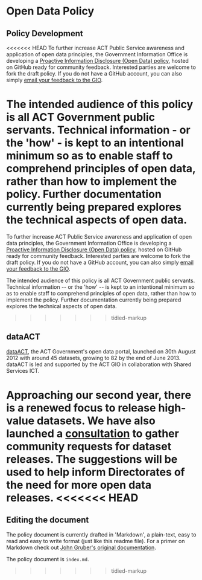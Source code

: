 # Open Data Policy

## Policy Development

<<<<<<< HEAD
To further increase ACT Public Service awareness and application of open data principles, the Government Information Office is developing a [Proactive Information Disclosure (Open Data) policy](http://actgov.github.io/opendatapolicy/),  hosted on GitHub ready for community feedback. Interested parties are welcome to fork the draft policy. If you do not have a GitHub account, you can also simply [email your feedback to the GIO](mailto:gio@act.gov.au).

The intended audience of this policy is all ACT Government public servants. Technical information - or the 'how' - is kept to an intentional minimum so as to enable staff to comprehend principles of open data, rather than how to implement the policy. Further documentation currently being prepared explores the technical aspects of open data.
=======
To further increase ACT Public Service awareness and application of open data principles, the Government Information Office is developing a [Proactive Information Disclosure (Open Data) policy](http://actgov.github.io/opendatapolicy/), hosted on GitHub ready for community feedback. Interested parties are welcome to fork the draft policy. If you do not have a GitHub account, you can also simply [email your feedback to the GIO](mailto:gio@act.gov.au).

The intended audience of this policy is all ACT Government public servants. Technical information -- or the 'how' -- is kept to an intentional minimum so as to enable staff to comprehend principles of open data, rather than how to implement the policy. Further documentation currently being prepared explores the technical aspects of open data.
>>>>>>> tidied-markup

## dataACT

[dataACT](http://www.data.act.gov.au/), the ACT Government's open data portal, launched on 30th August 2012 with around 45 datasets, growing to 82 by the end of June 2013. dataACT is led and supported by the ACT GIO in collaboration with Shared Services ICT.

Approaching our second year, there is a renewed focus to release high-value datasets. We have also launched a [consultation](http://gio.act.gov.au/dataset-consultation/) to gather community requests for dataset releases. The suggestions will be used to help inform Directorates of the need for more open data releases.
<<<<<<< HEAD
=======

## Editing the document

The policy document is currently drafted in 'Markdown', a plain-text, easy to read and easy to write format (just like this readme file). For a primer on Markdown check out [John Gruber's original documentation](http://daringfireball.net/projects/markdown/syntax).

The policy document is `index.md`.
>>>>>>> tidied-markup
